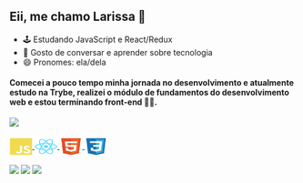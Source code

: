 ## Eii, me chamo Larissa  🖖

- 🕹️ Estudando JavaScript e React/Redux
- 💬 Gosto de conversar e aprender sobre tecnologia
- 😄 Pronomes: ela/dela

#### Comecei a pouco tempo minha jornada no desenvolvimento e atualmente estudo na Trybe, realizei o módulo de fundamentos do desenvolvimento web e estou terminando front-end 👩‍💻.

<div>
  <a href="https://github.com/larirga">
  <img height="180em" src="https://github-readme-stats.vercel.app/api?username=larirga&show_icons=true&theme=dark&include_all_commits=true&count_private=true"/>
</div>

<div><br>
  <img align="center" alt="Larirga-Js" height="30" width="40" src="https://raw.githubusercontent.com/devicons/devicon/master/icons/javascript/javascript-plain.svg">
  <img align="center" alt="Larirga-React" height="30" width="40" src="https://raw.githubusercontent.com/devicons/devicon/master/icons/react/react-original.svg">
  <img align="center" alt="Larirga-HTML" height="30" width="40" src="https://raw.githubusercontent.com/devicons/devicon/master/icons/html5/html5-original.svg">
  <img align="center" alt="Larirga-CSS" height="30" width="40" src="https://raw.githubusercontent.com/devicons/devicon/master/icons/css3/css3-original.svg">
  <br>
  <br>
  <a href="https://instagram.com/larirga" target="_blank"><img src="https://img.shields.io/badge/-Instagram-%23E4405F?style=for-the-badge&logo=instagram&logoColor=white" target="_blank"></a>
  <a href = "mailto:larirgaa@gmail.com"><img src="https://img.shields.io/badge/-Gmail-%23333?style=for-the-badge&logo=gmail&logoColor=white" target="_blank"></a>
  <a href="https://www.linkedin.com/in/larissa-rodrigues-122775206/"><img src="https://img.shields.io/badge/-LinkedIn-%230077B5?style=for-the-badge&logo=linkedin&logoColor=white" target="_blank"></a>
 </div>
 
 <div> 
  
 </div>
  
 


